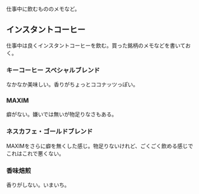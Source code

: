 仕事中に飲むもののメモなど。

## インスタントコーヒー

仕事中は良くインスタントコーヒーを飲む。買った銘柄のメモなどを書いておく。

### キーコーヒー スペシャルブレンド

なかなか美味しい。香りがちょっとココナッツっぽい。

### MAXIM

癖がない。嫌いでは無いが物足りなさもある。

### ネスカフェ・ゴールドブレンド

MAXIMをさらに癖を無くした感じ。物足りないけれど、ごくごく飲める感じでこれはこれで悪くない。

### 香味焙煎

香りがしない。いまいち。